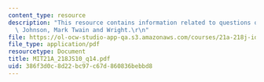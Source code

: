 ```yaml
---
content_type: resource
description: "This resource contains information related to questions on Merry, Brown,\
  \ Johnson, Mark Twain and Wright.\r\n"
file: https://ol-ocw-studio-app-qa.s3.amazonaws.com/courses/21a-218j-identity-and-difference-spring-2010/386f3d0c8d22bc97c67d860836bebbd8_MIT21A_218JS10_q14.pdf
file_type: application/pdf
resourcetype: Document
title: MIT21A_218JS10_q14.pdf
uid: 386f3d0c-8d22-bc97-c67d-860836bebbd8
---
```

